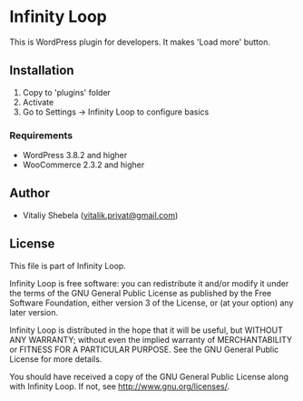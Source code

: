 # Infinity Loop
This is WordPress plugin for developers. It makes 'Load more' button.

## Installation
1. Copy to 'plugins' folder
2. Activate
3. Go to Settings -> Infinity Loop to configure basics

### Requirements
* WordPress 3.8.2 and higher
* WooCommerce 2.3.2 and higher

## Author

* Vitaliy Shebela (vitalik.privat@gmail.com)

## License
This file is part of Infinity Loop.

Infinity Loop is free software: you can redistribute it and/or modify
it under the terms of the GNU General Public License as published by
the Free Software Foundation, either version 3 of the License, or
(at your option) any later version.

Infinity Loop is distributed in the hope that it will be useful,
but WITHOUT ANY WARRANTY; without even the implied warranty of
MERCHANTABILITY or FITNESS FOR A PARTICULAR PURPOSE.  See the
GNU General Public License for more details.

You should have received a copy of the GNU General Public License
along with Infinity Loop.  If not, see <http://www.gnu.org/licenses/>.




